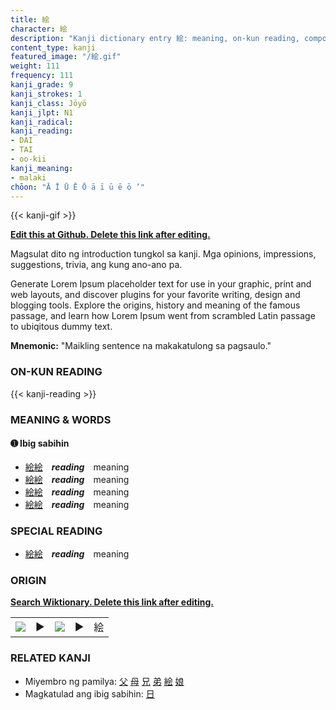 ```yaml
---
title: 絵
character: 絵
description: "Kanji dictionary entry 絵: meaning, on-kun reading, compounds, origin, related kanji"
content_type: kanji
featured_image: "/絵.gif"
weight: 111
frequency: 111
kanji_grade: 9
kanji_strokes: 1
kanji_class: Jōyō
kanji_jlpt: N1
kanji_radical: 
kanji_reading: 
- DAI
- TAI
- oo-kii
kanji_meaning:
- malaki
chōon: "Ā Ī Ū Ē Ō ā ī ū ē ō ’"
---
```

[//]: # (Don't edit the line below. Kanji animated GIF code is automatically generated.)
{{< kanji-gif >}}

[//]: # (Edit below this line.)

**[Edit this at Github. Delete this link after editing.](https://github.com/tim0g/tim/tree/main/content/kanji/絵/index.md)**

Magsulat dito ng introduction tungkol sa kanji. Mga opinions, impressions, suggestions, trivia, ang kung ano-ano pa.

Generate Lorem Ipsum placeholder text for use in your graphic, print and web layouts, and discover plugins for your favorite writing, design and blogging tools. Explore the origins, history and meaning of the famous passage, and learn how Lorem Ipsum went from scrambled Latin passage to ubiqitous dummy text.
 
**Mnemonic:** "Maikling sentence na makakatulong sa pagsaulo."

### ON-KUN READING

[//]: # (Don't edit the line below. ON-KUN READING code is automatically generated.)
{{< kanji-reading >}}

### MEANING & WORDS

#### ➊ **Ibig sabihin**
  - [絵](../絵)[絵](../絵)　***reading***　meaning
  - [絵](../絵)[絵](../絵)　***reading***　meaning
  - [絵](../絵)[絵](../絵)　***reading***　meaning
  - [絵](../絵)[絵](../絵)　***reading***　meaning

### SPECIAL READING
  - [絵](../絵)[絵](../絵)　***reading***　meaning

### ORIGIN

**[Search Wiktionary. Delete this link after editing.](https://wiktionary.org/wiki/絵)**
<table class="kanji-table"><tr><td>
<img src="60px-絵-bronze.svg.png">
</td><td>▶</td><td>
<img src="60px-絵-oracle.svg.png">
</td><td>▶</td>
<td class="kanji-origin">絵</td>
</tr></table>

### RELATED KANJI
- Miyembro ng pamilya: [父](../父) [母](../母) [兄](../兄) [弟](../弟) [絵](../絵) [娘](../娘)
- Magkatulad ang ibig sabihin: [日](../日)

